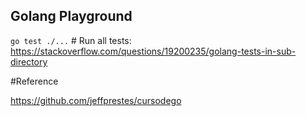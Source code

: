 ## Golang Playground

`go test ./...`      # Run all tests: https://stackoverflow.com/questions/19200235/golang-tests-in-sub-directory

#Reference

https://github.com/jeffprestes/cursodego 